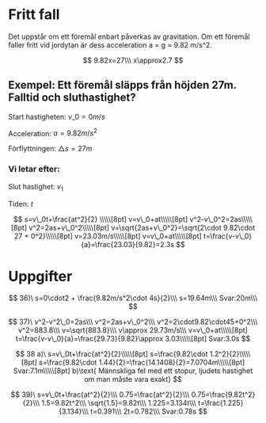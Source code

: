 # Fritt fall

Det uppstår om ett föremål enbart påverkas av gravitation. Om ett föremål faller fritt vid jordytan är dess acceleration a = g = 9.82 m/s^2.

$$ 9.82x=27\\\ x\approx2.7 $$

## Exempel: Ett föremål släpps från höjden 27m. Falltid och sluthastighet?

Start hastigheten: $v\_0=0m/s$

Acceleration: $a=9.82m/s^2$

Förflyttningen: $\triangle s=27m$

### Vi letar efter:

Slut hastighet: $v_1$

Tiden: $t$

$$ s=v\_0t+\frac{at^2}{2} \\\\\[8pt] v=v\_0+at\\\\\[8pt] v^2-v\_0^2=2as\\\\\[8pt] v^2=2as+v\_0^2\\\\\[8pt] v=\sqrt{2as+v\_0^2}=\sqrt{2\cdot 9.82\cdot 27 + 0^2}\\\\\[8pt] v=23.03m/s\\\\\[8pt] v=v\_0+at\\\\\[8pt] t=\frac{v-v\_0}{a}=\frac{23.03}{9.82}=2.3s $$

# Uppgifter

$$ 36)\ s=0\cdot2 + \frac{9.82m/s^2\cdot 4s}{2}\\\ s=19.64m\\\ Svar:20m\\\ $$

$$ 37)\ v^2-v^2\_0=2as\\\ v^2=2as+v\_0^2\\\ v^2=2\cdot9.82\cdot45+0^2\\\ v^2=883.8\\\ v=\sqrt{883.8}\\\ v\approx 29.73m/s\\\ v=v\_0+at\\\\\[8pt] t=\frac{v-v\_0}{a}=\frac{29.73}{9.82}\approx 3.03\\\\\[8pt] Svar:3.0s $$

$$ 38 a)\ s=v\_0t+\frac{at^2}{2}\\\\\[8pt] s=\frac{9.82\cdot 1.2^2}{2}\\\\\[8pt] s=\frac{9.82\cdot 1.44}{2}=\frac{14.1408}{2}=7.0704m\\\\\[8pt] Svar:7.1m\\\\\[8pt] b)\text{ Männskliga fel med ett stopur, ljudets hastighet om man måste vara exakt} $$

$$ 39)\ s=v\_0t+\frac{at^2}{2}\\\ 0.75=\frac{at^2}{2}\\\ 0.75=\frac{9.82t^2}{2}\\\ 1.5=9.82t^2\\\ \sqrt{1.5}=9.82t\\\ 1.225=3.134t\\\ t=\frac{1.225}{3.134}\\\ t=0.391\\\ 2t=0.782\\\ Svar:0.78s $$
